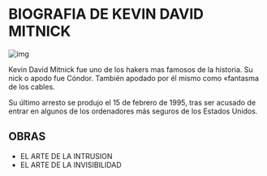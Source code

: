 # BIOGRAFIA DE KEVIN DAVID MITNICK
![img](https://upload.wikimedia.org/wikipedia/commons/thumb/d/d5/Kevin_Mitnick_ex_hacker_y_ahora_famoso_consultor_en_redes_en_Campus_Party_M%C3%A9xico_2010.jpg/220px-Kevin_Mitnick_ex_hacker_y_ahora_famoso_consultor_en_redes_en_Campus_Party_M%C3%A9xico_2010.jpg
)

Kevin David Mitnick fue uno de los hakers mas famosos de la historia. Su nick o apodo fue Cóndor. También apodado por él mismo como «fantasma de los cables.

Su último arresto se produjo el 15 de febrero de 1995, tras ser acusado de entrar en algunos de los ordenadores más seguros de los Estados Unidos.

## OBRAS
- EL ARTE DE LA INTRUSION
- EL ARTE DE LA INVISIBILIDAD